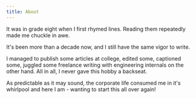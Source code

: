 ```yaml
---
title: About
---
```

It was in grade eight when I first rhymed lines. Reading them repeatedly made me chuckle in awe. 

It's been more than a decade now, and I still have the same vigor to write. 

I managed to publish some articles at college, edited some, captioned some, juggled some freelance writing with engineering internals on the other  hand. All in all, I never gave this hobby a backseat. 

As predictable as it may sound, the corporate life consumed me in it's whirlpool and here I am - wanting to start this all over again!

